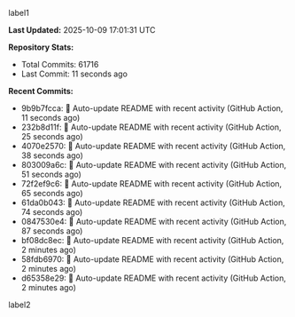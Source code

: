 
label1 
<!-- ACTIVITY_START -->
**Last Updated:** 2025-10-09 17:01:31 UTC

**Repository Stats:**
- Total Commits: 61716
- Last Commit: 11 seconds ago

**Recent Commits:**
- 9b9b7fcca: 🤖 Auto-update README with recent activity (GitHub Action, 11 seconds ago)
- 232b8d11f: 🤖 Auto-update README with recent activity (GitHub Action, 25 seconds ago)
- 4070e2570: 🤖 Auto-update README with recent activity (GitHub Action, 38 seconds ago)
- 803009a6c: 🤖 Auto-update README with recent activity (GitHub Action, 51 seconds ago)
- 72f2ef9c6: 🤖 Auto-update README with recent activity (GitHub Action, 65 seconds ago)
- 61da0b043: 🤖 Auto-update README with recent activity (GitHub Action, 74 seconds ago)
- 0847530e4: 🤖 Auto-update README with recent activity (GitHub Action, 87 seconds ago)
- bf08dc8ec: 🤖 Auto-update README with recent activity (GitHub Action, 2 minutes ago)
- 58fdb6970: 🤖 Auto-update README with recent activity (GitHub Action, 2 minutes ago)
- d65358e29: 🤖 Auto-update README with recent activity (GitHub Action, 2 minutes ago)
<!-- ACTIVITY_END -->

label2
